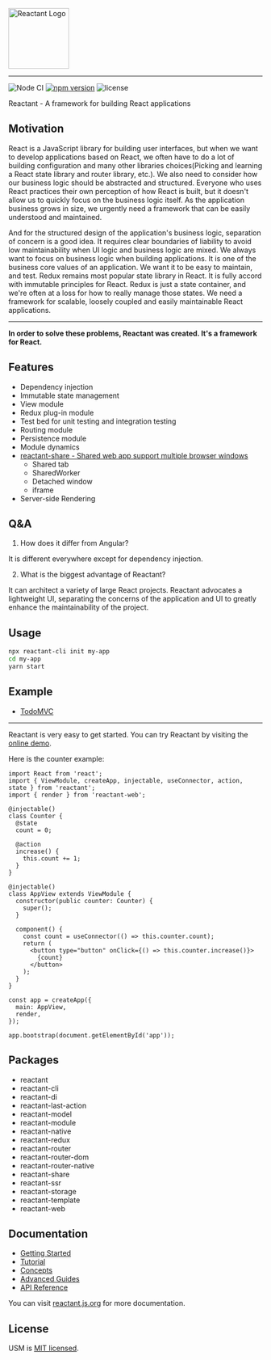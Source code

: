 <a href="https://reactant.js.org/" target="_blank"><img src="https://raw.githubusercontent.com/unadlib/reactant/master/logo.svg" height="120" alt="Reactant Logo" /></a>

---

![Node CI](https://github.com/unadlib/reactant/workflows/Node%20CI/badge.svg)
[![npm version](https://badge.fury.io/js/reactant.svg)](http://badge.fury.io/js/reactant)
![license](https://img.shields.io/npm/l/reactant)

Reactant - A framework for building React applications

## Motivation

React is a JavaScript library for building user interfaces, but when we want to develop applications based on React, we often have to do a lot of building configuration and many other libraries choices(Picking and learning a React state library and router library, etc.). We also need to consider how our business logic should be abstracted and structured. Everyone who uses React practices their own perception of how React is built, but it doesn't allow us to quickly focus on the business logic itself. As the application business grows in size, we urgently need a framework that can be easily understood and maintained.

And for the structured design of the application's business logic, separation of concern is a good idea. It requires clear boundaries of liability to avoid low maintainability when UI logic and business logic are mixed. We always want to focus on business logic when building applications. It is one of the business core values of an application. We want it to be easy to maintain, and test. Redux remains most popular state library in React. It is fully accord with immutable principles for React. Redux is just a state container, and we're often at a loss for how to really manage those states. We need a framework for scalable, loosely coupled and easily maintainable React applications. 

---

**In order to solve these problems, Reactant was created. It's a framework for React.**

## Features

- Dependency injection
- Immutable state management
- View module
- Redux plug-in module
- Test bed for unit testing and integration testing
- Routing module
- Persistence module
- Module dynamics
- [reactant-share - Shared web app support multiple browser windows](https://github.com/unadlib/reactant/tree/master/packages/reactant-share)
  - Shared tab
  - SharedWorker
  - Detached window
  - iframe
- Server-side Rendering

## Q&A

1. How does it differ from Angular?

It is different everywhere except for dependency injection.

2. What is the biggest advantage of Reactant?

It can architect a variety of large React projects. Reactant advocates a lightweight UI, separating the concerns of the application and UI to greatly enhance the maintainability of the project.

## Usage

```bash
npx reactant-cli init my-app
cd my-app
yarn start
```

## Example

* [TodoMVC](https://stackblitz.com/edit/reactant-todomvc)

---

Reactant is very easy to get started. You can try Reactant by visiting the [online demo](https://stackblitz.com/edit/reactant-ts).

Here is the counter example:

```tsx
import React from 'react';
import { ViewModule, createApp, injectable, useConnector, action, state } from 'reactant';
import { render } from 'reactant-web';

@injectable()
class Counter {
  @state
  count = 0;

  @action
  increase() {
    this.count += 1;
  }
}

@injectable()
class AppView extends ViewModule {
  constructor(public counter: Counter) {
    super();
  }

  component() {
    const count = useConnector(() => this.counter.count);
    return (
      <button type="button" onClick={() => this.counter.increase()}>
        {count}
      </button>
    );
  }
}

const app = createApp({
  main: AppView,
  render,
});

app.bootstrap(document.getElementById('app'));
```

## Packages
- reactant
- reactant-cli
- reactant-di
- reactant-last-action
- reactant-model
- reactant-module
- reactant-native
- reactant-redux
- reactant-router
- reactant-router-dom
- reactant-router-native
- reactant-share
- reactant-ssr
- reactant-storage
- reactant-template
- reactant-web

## Documentation

* [Getting Started](https://reactant.js.org/docs/intro)
* [Tutorial](https://reactant.js.org/docs/category/basic-tutorial)
* [Concepts](https://reactant.js.org/docs/getting-started/concepts)
* [Advanced Guides](https://reactant.js.org/docs/category/advanced-guides)
* [API Reference](https://reactant.js.org/docs/api/reactant/modules/createApp)

You can visit [reactant.js.org](https://reactant.js.org/) for more documentation.

## License

USM is [MIT licensed](https://github.com/unadlib/usm/blob/master/LICENSE).
